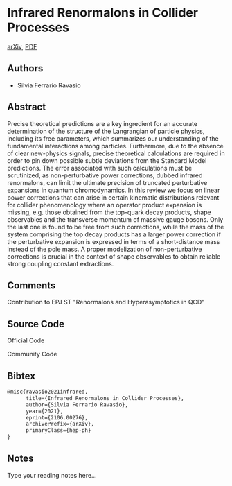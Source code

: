 
# Infrared Renormalons in Collider Processes

[arXiv](https://arxiv.org/abs/2106.0276), [PDF](https://arxiv.org/pdf/2106.0276.pdf)

## Authors

- Silvia Ferrario Ravasio

## Abstract

Precise theoretical predictions are a key ingredient for an accurate determination of the structure of the Langrangian of particle physics, including its free parameters, which summarizes our understanding of the fundamental interactions among particles. Furthermore, due to the absence of clear new-physics signals, precise theoretical calculations are required in order to pin down possible subtle deviations from the Standard Model predictions. The error associated with such calculations must be scrutinized, as non-perturbative power corrections, dubbed infrared renormalons, can limit the ultimate precision of truncated perturbative expansions in quantum chromodynamics. In this review we focus on linear power corrections that can arise in certain kinematic distributions relevant for collider phenomenology where an operator product expansion is missing, e.g. those obtained from the top-quark decay products, shape observables and the transverse momentum of massive gauge bosons. Only the last one is found to be free from such corrections, while the mass of the system comprising the top decay products has a larger power correction if the perturbative expansion is expressed in terms of a short-distance mass instead of the pole mass. A proper modelization of non-perturbative corrections is crucial in the context of shape observables to obtain reliable strong coupling constant extractions.

## Comments

Contribution to EPJ ST "Renormalons and Hyperasymptotics in QCD"

## Source Code

Official Code



Community Code



## Bibtex

```tex
@misc{ravasio2021infrared,
      title={Infrared Renormalons in Collider Processes}, 
      author={Silvia Ferrario Ravasio},
      year={2021},
      eprint={2106.00276},
      archivePrefix={arXiv},
      primaryClass={hep-ph}
}
```

## Notes

Type your reading notes here...

